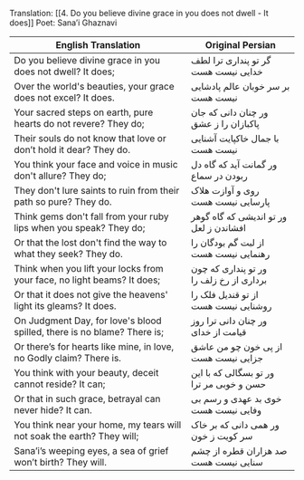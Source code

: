 

Translation: [[4. Do you believe divine grace in you does not dwell - It does]]
Poet: Sana’i Ghaznavi 

| English Translation | Original Persian |
|---------------------|------------------|
| Do you believe divine grace in you does not dwell? It does; | گر تو پنداری ترا لطف خدایی نیست هست |
| Over the world's beauties, your grace does not excel? It does. | بر سر خوبان عالم پادشایی نیست هست |
| Your sacred steps on earth, pure hearts do not revere? They do; | ور چنان دانی که جان پاکبازان را ز عشق |
| Their souls do not know that love or don’t hold it dear? They do. | با جمال خاکپایت آشنایی نیست هست |
| You think your face and voice in music don't allure? They do; | ور گمانت آید که گاه دل ربودن در سماع |
| They don't lure saints to ruin from their path so pure? They do. | روی و آوازت هلاک پارسایی نیست هست |
| Think gems don't fall from your ruby lips when you speak? They do; | ور تو اندیشی که گاه گوهر افشاندن ز لعل |
| Or that the lost don't find the way to what they seek? They do. | از لبت گم بودگان را رهنمایی نیست هست |
| Think when you lift your locks from your face, no light beams? It does; | ور تو پنداری که چون برداری از رخ زلف را |
| Or that it does not give the heavens' light its gleams? It does. | از تو قندیل فلک را روشنایی نیست هست |
| On Judgment Day, for love's blood spilled, there is no blame? There is; | ور چنان دانی ترا روز قیامت از خدای |
| Or there’s for hearts like mine, in love, no Godly claim? There is. | از پی خون چو من عاشق جزایی نیست هست |
| You think with your beauty, deceit cannot reside? It can; | ور تو بسگالی که با این حسن و خوبی مر ترا |
| Or that in such grace, betrayal can never hide? It can. | خوی بد عهدی و رسم بی وفایی نیست هست |
| You think near your home, my tears will not soak the earth? They will; | ور همی دانی که بر خاک سر کویت ز خون |
| Sana’i’s weeping eyes, a sea of grief won’t birth? They will. | صد هزاران قطره از چشم سنایی نیست هست |


